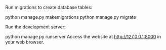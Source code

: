 
Run migrations to create database tables:


python manage.py makemigrations
python manage.py migrate


Run the development server:


python manage.py runserver
Access the website at http://127.0.0.1:8000 in your web browser.
